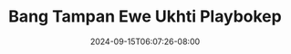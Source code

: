 --- 
title: "Bang Tampan Ewe Ukhti Playbokep"
description: "nonton bokep Bang Tampan Ewe Ukhti Playbokep premium full  "
date: 2024-09-15T06:07:26-08:00
file_code: "xjw2gpz5zvx5"
draft: false
cover: "kni4k8b0l102tdqc.jpg"
tags: ["Bang", "Tampan", "Ewe", "Ukhti", "Playbokep", "bokep-indo", "bokep-viral", "bokep-ig"]
length: 1461
fld_id: "1392269"
foldername: "ajakmabar"
categories: ["ajakmabar"]
views: 155
---